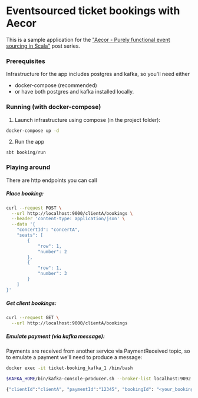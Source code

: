# Eventsourced ticket bookings with Aecor

This is a sample application for the ["Aecor - Purely functional event sourcing in Scala"](https://pavkin.ru/aecor-intro/) post series.

### Prerequisites

Infrastructure for the app includes postgres and kafka, so you'll need either

* docker-compose (recommended)
* or have both postgres and kafka installed locally.

### Running (with docker-compose)

1. Launch infrastructure using compose (in the project folder):

```bash
docker-compose up -d
```

2. Run the app

```
sbt booking/run
```

### Playing around

There are http endpoints you can call

##### Place booking:

```bash
curl --request POST \
  --url http://localhost:9000/clientA/bookings \
  --header 'content-type: application/json' \
  --data '{
	"concertId": "concertA",
	"seats": [
		{
			"row": 1,
			"number": 2
		},
		{
			"row": 1,
			"number": 3
		}
	]
}'
```

##### Get client bookings:

```bash
curl --request GET \
  --url http://localhost:9000/clientA/bookings
```

##### Emulate payment (via kafka message):

Payments are received from another service via PaymentReceived topic, so to emulate a payment we'll need to produce a message:

```bash
docker exec -it ticket-booking_kafka_1 /bin/bash

$KAFKA_HOME/bin/kafka-console-producer.sh --broker-list localhost:9092 --topic PaymentReceived

{"clientId":"clientA", "paymentId":"12345", "bookingId": "<your_booking_id>"}
```

